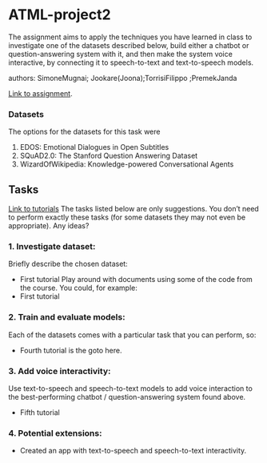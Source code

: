# ATML-project2
The assignment aims to apply the techniques you have learned in class to investigate one of the datasets described below, build either a chatbot or question-answering system with it, and then make the system voice interactive, by connecting it to speech-to-text and text-to-speech models.

authors: SimoneMugnai; Jookare(Joona);TorrisiFilippo ;PremekJanda 

[Link to assignment](https://drive.google.com/file/d/1S_UfmLWsszGQBZ6wpc83HbrjHO2Fa5xc/view).

### Datasets
The options for the datasets for this task were 
  1. EDOS: Emotional Dialogues in Open Subtitles
  3. SQuAD2.0: The Stanford Question Answering Dataset
  4. WizardOfWikipedia: Knowledge-powered Conversational Agents


## Tasks
[Link to tutorials](https://drive.google.com/drive/folders/1d8cwe1BSvUhtO4gCgVciIEn2p5tqZsFd)
The tasks listed below are only suggestions. You don’t need to perform exactly these tasks (for some
datasets they may not even be appropriate). 
Any ideas?

### 1. Investigate dataset:
Briefly describe the chosen dataset:
- First tutorial 
Play around with documents using some of the code from the course. You could, for example:
- First tutorial

### 2. Train and evaluate models:
Each of the datasets comes with a particular task that you can perform, so:
- Fourth tutorial is the goto here.

### 3. Add voice interactivity:
Use text-to-speech and speech-to-text models to add voice interaction to the best-performing chatbot / question-answering system found above.
- Fifth tutorial

### 4. Potential extensions:
- Created an app with text-to-speech and speech-to-text interactivity.
